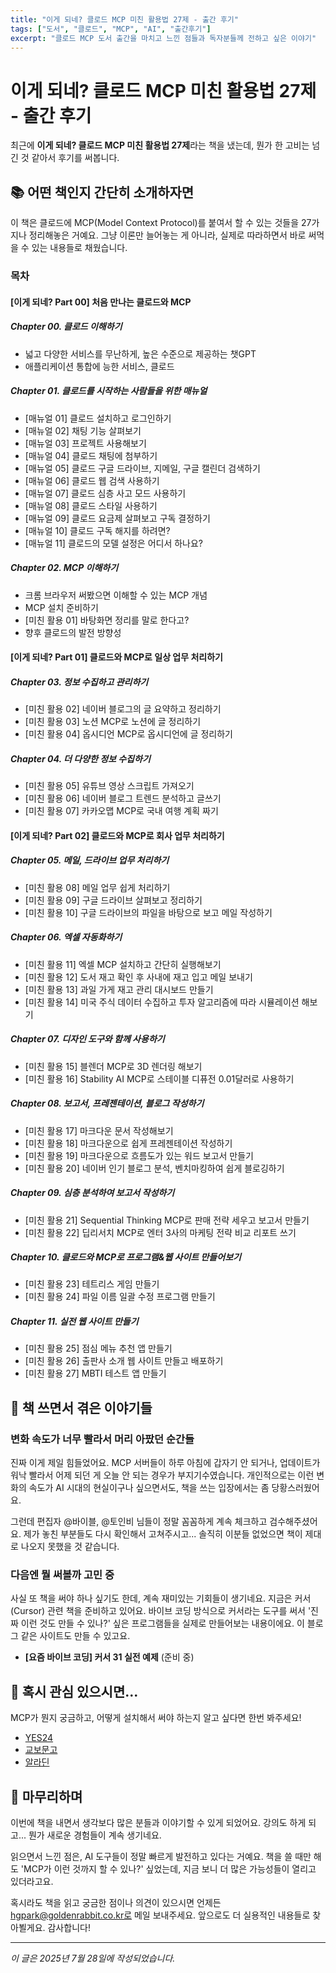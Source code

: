 ```yaml
---
title: "이게 되네? 클로드 MCP 미친 활용법 27제 - 출간 후기"
tags: ["도서", "클로드", "MCP", "AI", "출간후기"]
excerpt: "클로드 MCP 도서 출간을 마치고 느낀 점들과 독자분들께 전하고 싶은 이야기"
---
```


# 이게 되네? 클로드 MCP 미친 활용법 27제 - 출간 후기

최근에 **이게 되네? 클로드 MCP 미친 활용법 27제**라는 책을 냈는데, 뭔가 한 고비는 넘긴 것 같아서 후기를 써봅니다.

## 📚 어떤 책인지 간단히 소개하자면

이 책은 클로드에 MCP(Model Context Protocol)를 붙여서 할 수 있는 것들을 27가지나 정리해놓은 거예요. 그냥 이론만 늘어놓는 게 아니라, 실제로 따라하면서 바로 써먹을 수 있는 내용들로 채웠습니다. 

### 목차

#### [이게 되네? Part 00] 처음 만나는 클로드와 MCP

##### **Chapter 00. 클로드 이해하기**
  - 넓고 다양한 서비스를 무난하게, 높은 수준으로 제공하는 챗GPT
  - 애플리케이션 통합에 능한 서비스, 클로드

##### **Chapter 01. 클로드를 시작하는 사람들을 위한 매뉴얼**
  - [매뉴얼 01] 클로드 설치하고 로그인하기
  - [매뉴얼 02] 채팅 기능 살펴보기
  - [매뉴얼 03] 프로젝트 사용해보기
  - [매뉴얼 04] 클로드 채팅에 첨부하기
  - [매뉴얼 05] 클로드 구글 드라이브, 지메일, 구글 캘린더 검색하기
  - [매뉴얼 06] 클로드 웹 검색 사용하기
  - [매뉴얼 07] 클로드 심층 사고 모드 사용하기
  - [매뉴얼 08] 클로드 스타일 사용하기
  - [매뉴얼 09] 클로드 요금제 살펴보고 구독 결정하기
  - [매뉴얼 10] 클로드 구독 해지를 하려면?
  - [매뉴얼 11] 클로드의 모델 설정은 어디서 하나요?

##### **Chapter 02. MCP 이해하기**
  - 크롬 브라우저 써봤으면 이해할 수 있는 MCP 개념
  - MCP 설치 준비하기
  - [미친 활용 01] 바탕화면 정리를 말로 한다고?
  - 향후 클로드의 발전 방향성

#### [이게 되네? Part 01] 클로드와 MCP로 일상 업무 처리하기

##### **Chapter 03. 정보 수집하고 관리하기**
  - [미친 활용 02] 네이버 블로그의 글 요약하고 정리하기
  - [미친 활용 03] 노션 MCP로 노션에 글 정리하기
  - [미친 활용 04] 옵시디언 MCP로 옵시디언에 글 정리하기

##### **Chapter 04. 더 다양한 정보 수집하기**
  - [미친 활용 05] 유튜브 영상 스크립트 가져오기
  - [미친 활용 06] 네이버 블로그 트렌드 분석하고 글쓰기
  - [미친 활용 07] 카카오맵 MCP로 국내 여행 계획 짜기

#### [이게 되네? Part 02] 클로드와 MCP로 회사 업무 처리하기

##### **Chapter 05. 메일, 드라이브 업무 처리하기**
  - [미친 활용 08] 메일 업무 쉽게 처리하기
  - [미친 활용 09] 구글 드라이브 살펴보고 정리하기
  - [미친 활용 10] 구글 드라이브의 파일을 바탕으로 보고 메일 작성하기

##### **Chapter 06. 엑셀 자동화하기**
  - [미친 활용 11] 엑셀 MCP 설치하고 간단히 실행해보기
  - [미친 활용 12] 도서 재고 확인 후 사내에 재고 입고 메일 보내기
  - [미친 활용 13] 과일 가게 재고 관리 대시보드 만들기
  - [미친 활용 14] 미국 주식 데이터 수집하고 투자 알고리즘에 따라 시뮬레이션 해보기

##### **Chapter 07. 디자인 도구와 함께 사용하기**
  - [미친 활용 15] 블렌더 MCP로 3D 렌더링 해보기
  - [미친 활용 16] Stability AI MCP로 스테이블 디퓨전 0.01달러로 사용하기

##### **Chapter 08. 보고서, 프레젠테이션, 블로그 작성하기**
  - [미친 활용 17] 마크다운 문서 작성해보기
  - [미친 활용 18] 마크다운으로 쉽게 프레젠테이션 작성하기
  - [미친 활용 19] 마크다운으로 흐름도가 있는 워드 보고서 만들기
  - [미친 활용 20] 네이버 인기 블로그 분석, 벤치마킹하여 쉽게 블로깅하기

##### **Chapter 09. 심층 분석하여 보고서 작성하기**
  - [미친 활용 21] Sequential Thinking MCP로 판매 전략 세우고 보고서 만들기
  - [미친 활용 22] 딥리서치 MCP로 엔터 3사의 마케팅 전략 비교 리포트 쓰기

##### **Chapter 10. 클로드와 MCP로 프로그램&웹 사이트 만들어보기**
  - [미친 활용 23] 테트리스 게임 만들기
  - [미친 활용 24] 파일 이름 일괄 수정 프로그램 만들기

##### **Chapter 11. 실전 웹 사이트 만들기**
  - [미친 활용 25] 점심 메뉴 추천 앱 만들기
  - [미친 활용 26] 출판사 소개 웹 사이트 만들고 배포하기
  - [미친 활용 27] MBTI 테스트 앱 만들기

## 🎯 책 쓰면서 겪은 이야기들

### 변화 속도가 너무 빨라서 머리 아팠던 순간들

진짜 이게 제일 힘들었어요. MCP 서버들이 하루 아침에 갑자기 안 되거나, 업데이트가 워낙 빨라서 어제 되던 게 오늘 안 되는 경우가 부지기수였습니다. 개인적으로는 이런 변화의 속도가 AI 시대의 현실이구나 싶으면서도, 책을 쓰는 입장에서는 좀 당황스러웠어요.

그런데 편집자 @바이블, @토인비 님들이 정말 꼼꼼하게 계속 체크하고 검수해주셨어요. 제가 놓친 부분들도 다시 확인해서 고쳐주시고... 솔직히 이분들 없었으면 책이 제대로 나오지 못했을 것 같습니다.

### 다음엔 뭘 써볼까 고민 중

사실 또 책을 써야 하나 싶기도 한데, 계속 재미있는 기회들이 생기네요. 지금은 커서(Cursor) 관련 책을 준비하고 있어요. 바이브 코딩 방식으로 커서라는 도구를 써서 '진짜 이런 것도 만들 수 있나?' 싶은 프로그램들을 실제로 만들어보는 내용이에요. 이 블로그 같은 사이트도 만들 수 있고요.

- **[요즘 바이브 코딩] 커서 31 실전 예제** (준비 중)

## 📖 혹시 관심 있으시면...

MCP가 뭔지 궁금하고, 어떻게 설치해서 써야 하는지 알고 싶다면 한번 봐주세요!

- [YES24](https://www.yes24.com/product/goods/147957269)
- [교보문고](https://product.kyobobook.co.kr/detail/S000216878225)
- [알라딘](https://www.aladin.co.kr/shop/wproduct.aspx?ItemId=366531111)

## 🙏 마무리하며

이번에 책을 내면서 생각보다 많은 분들과 이야기할 수 있게 되었어요. 강의도 하게 되고... 뭔가 새로운 경험들이 계속 생기네요.

읽으면서 느낀 점은, AI 도구들이 정말 빠르게 발전하고 있다는 거예요. 책을 쓸 때만 해도 'MCP가 이런 것까지 할 수 있나?' 싶었는데, 지금 보니 더 많은 가능성들이 열리고 있더라고요.

혹시라도 책을 읽고 궁금한 점이나 의견이 있으시면 언제든 hgpark@goldenrabbit.co.kr로 메일 보내주세요. 앞으로도 더 실용적인 내용들로 찾아뵐게요. 감사합니다!

---
*이 글은 2025년 7월 28일에 작성되었습니다.*